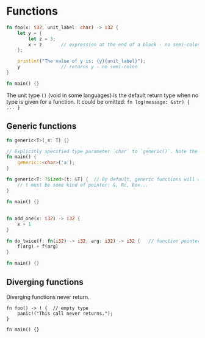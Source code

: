 # Functions

```rust
fn foo(x: i32, unit_label: char) -> i32 {
    let y = {
        let z = 3;
        x + z       // expression at the end of a block - no semi-colon 
    }; 

    println!("The value of y is: {y}{unit_label}");
    y               // returns y - no semi-colon
}

fn main() {}
```

The unit type `()` (void in some languages) is the default return type when no type is given for a function. It could be omitted: `fn log(message: &str) { ... }`


## Generic functions

```rust
fn generic<T>(_s: T) {}

// Explicitly specified type parameter `char` to `generic()`. Note the turbofish notation ::<>
fn main() {
    generic::<char>('a');
}
```

```rust
fn generic<T: ?Sized>(t: &T) {  // By default, generic functions will work only on types that have a known size at compile time. Use ?Sized to relax that.
    // t must be some kind of pointer: &, Rc, Box...
}

fn main() {}
```

## 

```rust
fn add_one(x: i32) -> i32 {
    x + 1
}

fn do_twice(f: fn(i32) -> i32, arg: i32) -> i32 {   // function pointer - see also Closures
    f(arg) + f(arg)
}

fn main() {}
```

## Diverging functions 

Diverging functions never return. 

```rust,ignore
fn foo() -> ! {  // empty type
    panic!("This call never returns.");
}

fn main() {}
```
